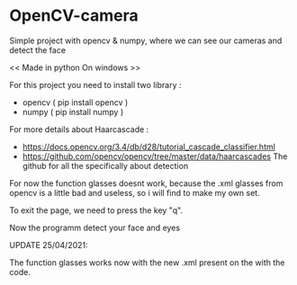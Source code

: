 # OpenCV-camera
Simple project with opencv &amp; numpy, where we can see our cameras and detect the face

<< Made in python On windows >>
  
  
For this project you need to install two library :
- opencv ( pip install opencv )
- numpy ( pip install numpy )

For more details about Haarcascade :
- https://docs.opencv.org/3.4/db/d28/tutorial_cascade_classifier.html 
- https://github.com/opencv/opencv/tree/master/data/haarcascades The github for all the specifically about detection

For now the function glasses doesnt work, because the .xml glasses from opencv is a little bad and useless, so i will find to make my own set.

To exit the page, we need to press the key "q".

Now the programm detect your face and eyes

UPDATE 25/04/2021:

The function glasses works now with the new .xml present on the with the code.
